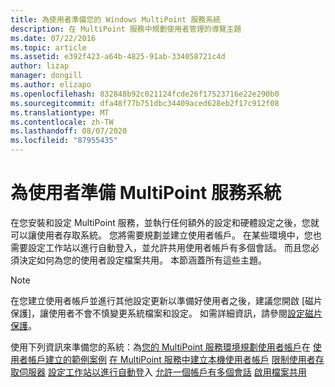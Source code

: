 ```yaml
---
title: 為使用者準備您的 Windows MultiPoint 服務系統
description: 在 MultiPoint 服務中規劃使用者管理的導覽主題
ms.date: 07/22/2016
ms.topic: article
ms.assetid: e392f423-a64b-4825-91ab-334058721c4d
author: lizap
manager: dongill
ms.author: elizapo
ms.openlocfilehash: 832848b92c021124fcde26f17523716e22e290b0
ms.sourcegitcommit: dfa48f77b751dbc34409aced628eb2f17c912f08
ms.translationtype: MT
ms.contentlocale: zh-TW
ms.lasthandoff: 08/07/2020
ms.locfileid: "87955435"
---
```

# <a name="prepare-your-multipoint-services-system-for-users"></a>為使用者準備 MultiPoint 服務系統
在您安裝和設定 MultiPoint 服務，並執行任何額外的設定和硬體設定之後，您就可以讓使用者存取系統。 您將需要規劃並建立使用者帳戶。 在某些環境中，您也需要設定工作站以進行自動登入，並允許共用使用者帳戶有多個會話。 而且您必須決定如何為您的使用者設定檔案共用。 本節涵蓋所有這些主題。

> [!NOTE]
> 在您建立使用者帳戶並進行其他設定更新以準備好使用者之後，建議您開啟 [磁片保護]，讓使用者不會不慎變更系統檔案和設定。 如需詳細資訊，請參閱[設定磁片保護](Configure-Disk-Protection-in-MultiPoint-services.md)。

使用下列資訊來準備您的系統：為[您的 MultiPoint 服務環境規劃使用者帳戶](Plan-user-accounts-for-your-MultiPoint-services-environment.md)在 
 [使用者帳戶建立的範例案例](Example-scenarios--MultiPoint-Services-user-accounts.md) 
 [在 MultiPoint 服務中建立本機使用者帳戶](Create-local-user-accounts.md) 
 [限制使用者存取伺服器](Limit-users--access-to-the-server-in-MultiPoint-services.md) 
 [設定工作站以進行自動登](Configure-stations-for-automatic-logon.md)入 
 [允許一個帳戶有多個會話](Allow-one-account-to-have-multiple-sessions.md) 
 [啟用檔案共用](Enable-file-sharing-in-MultiPoint-services.md)